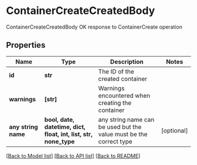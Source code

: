# ContainerCreateCreatedBody

ContainerCreateCreatedBody OK response to ContainerCreate operation

## Properties
Name | Type | Description | Notes
------------ | ------------- | ------------- | -------------
**id** | **str** | The ID of the created container | 
**warnings** | **[str]** | Warnings encountered when creating the container | 
**any string name** | **bool, date, datetime, dict, float, int, list, str, none_type** | any string name can be used but the value must be the correct type | [optional]

[[Back to Model list]](../README.md#documentation-for-models) [[Back to API list]](../README.md#documentation-for-api-endpoints) [[Back to README]](../README.md)


